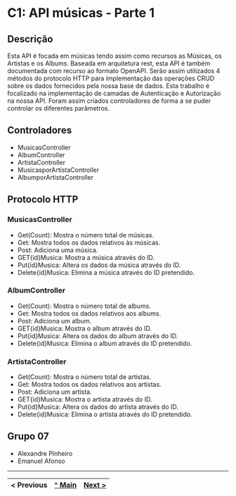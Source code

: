  # C1: API músicas - Parte 1

## Descrição
Esta API é focada em músicas tendo assim como recursos as Músicas, os Artistas e os Albums. Baseada em arquitetura rest, esta API é também documentada com recurso ao formato OpenAPI. Serão assim utilizados 4 métodos do protocolo HTTP para implementação das operações CRUD sobre os dados fornecidos pela nossa base de dados. Esta trabalho é focalizado na implementação de camadas de Autenticação e Autorização na nossa API. Foram assim criados controladores de forma a se puder controlar os diferentes parâmetros.

## Controladores
* MusicasController
* AlbumController
* ArtistaController
* MusicasporArtistaController
* AlbumporArtistaController


## Protocolo HTTP
### MusicasController
* Get(Count): Mostra o número total de músicas.
* Get: Mostra todos os dados relativos às músicas.
* Post: Adiciona uma música.
* GET{id}Musica: Mostra a música através do ID.
* Put{id}Musica: Altera os dados da música através do ID.
* Delete{id}Musica: Elimina a música através do ID pretendido.

### AlbumController
* Get(Count): Mostra o número total de albums.
* Get: Mostra todos os dados relativos aos albums.
* Post: Adiciona um album.
* GET{id}Musica: Mostra o album através do ID.
* Put{id}Musica: Altera os dados do album através do ID.
* Delete{id}Musica: Elimina o album através do ID pretendido.

### ArtistaController
* Get(Count): Mostra o número total de artistas.
* Get: Mostra todos os dados relativos aos artistas.
* Post: Adiciona um artista.
* GET{id}Musica: Mostra o artista através do ID.
* Put{id}Musica: Altera os dados do artista através do ID.
* Delete{id}Musica: Elimina o artista através do ID pretendido.




## Grupo 07
* Alexandre Pinheiro
* Emanuel Afonso

---
< Previous | [^ Main](../../../) | [Next >](c2.md)
:--- | :---: | ---:

